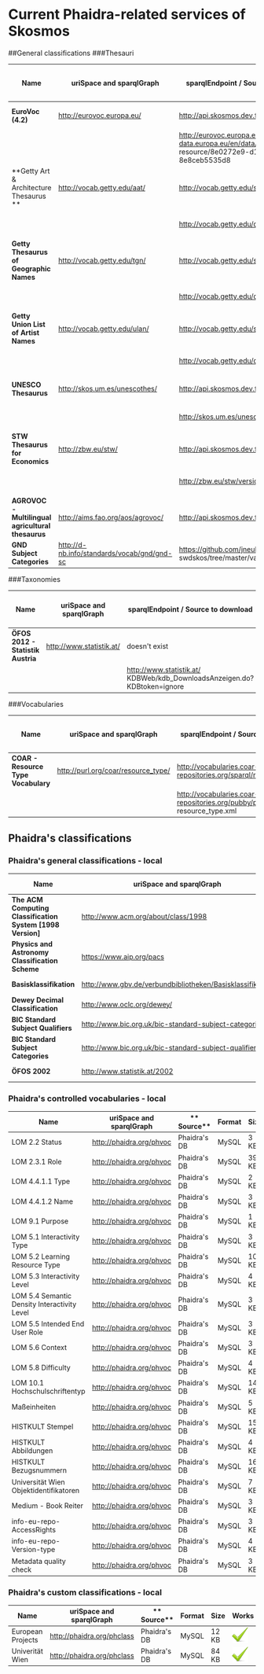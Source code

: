 # Current Phaidra-related services of Skosmos

##General classifications
###Thesauri

| **Name** | **uriSpace and sparqlGraph** | **sparqlEndpoint / Source to download** |**Format** | **Text-index / TDB Size** | **Works** |
| -- | -- | -- | -- | -- | -- |
| **EuroVoc (4.2)**| http://eurovoc.europa.eu/ |  http://api.skosmos.dev.finto.fi/sparql | SKOS | Yes  |  online ![](Images/tick.png) |
| | | http://eurovoc.europa.eu/http://open-data.europa.eu/en/data/dataset/eurovoc/ resource/8e0272e9-d12a-4e78-9fe7-8e8ceb5535d8 |.rdf |  900 MB | local ![](Images/tick.png) |
| **Getty Art & Architecture Thesaurus ** |http://vocab.getty.edu/aat/ | http://vocab.getty.edu/sparql | SKOS | *No* | online ![](Images/delete.png) |
| | | http://vocab.getty.edu/dataset/aat/full.zip | .nt | 5,9 GB | local ![](Images/tick.png)|  
| **Getty Thesaurus of Geographic Names** | http://vocab.getty.edu/tgn/ | http://vocab.getty.edu/sparql | SKOS | *No* | online ![](Images/delete.png)| 
| | | http://vocab.getty.edu/dataset/tgn/full.zip | .nt |69 GB | (local) ![](Images/tick.png) |
| **Getty Union List of Artist Names** | http://vocab.getty.edu/ulan/ | http://vocab.getty.edu/sparql | SKOS | *No* | online ![](Images/delete.png)| 
| | | http://vocab.getty.edu/dataset/ulan/full.zip | .nt |16 GB | (local) ![](Images/tick.png) |
|  **UNESCO Thesaurus** | http://skos.um.es/unescothes/ | http://api.skosmos.dev.finto.fi/sparql | SKOS | Yes | online ![](Images/tick.png) |
|  |   | http://skos.um.es/unescothes/ |  .rdf| 320 MB  | local ![](Images/tick.png) |
| **STW Thesaurus for Economics** | http://zbw.eu/stw/ | http://api.skosmos.dev.finto.fi/sparql | SKOS | Yes  | online ![](Images/tick.png) |
| | | http://zbw.eu/stw/version/latest/about | .rdf / .nt / .ttl | ![](Images/question_mark.png) |  (local) ![](Images/tick.png)  |
| **AGROVOC - Multilingual agricultural thesaurus** | http://aims.fao.org/aos/agrovoc/ | http://api.skosmos.dev.finto.fi/sparql | SKOS | Yes | online ![](Images/tick.png) |
| **GND Subject Categories** | http://d-nb.info/standards/vocab/gnd/gnd-sc | https://github.com/jneubert/ swdskos/tree/master/var/2016-02/src |  rdf |  ![](Images/question_mark.png) | local ![](Images/tick.png)|

###Taxonomies

| **Name** | **uriSpace and sparqlGraph** | **sparqlEndpoint / Source to download** |**Format** | **Text-index / TDB Size** | **Works** |
| -- | -- | -- | -- | -- | -- |
| **ÖFOS 2012 - Statistik Austria** | http://www.statistik.at/ | doesn't exist | -  | - | online ![](Images/delete.png)  | 
|  |  | http://www.statistik.at/ KDBWeb/kdb_DownloadsAnzeigen.do?KDBtoken=ignore | CSV, PDF, XLS | 900 MB  | local ![](Images/tick.png)  |

###Vocabularies

| **Name** | **uriSpace and sparqlGraph** | **sparqlEndpoint / Source to download** |**Format** | **Text-index / TDB Size** | **Works** |
| -- | -- | -- | -- | -- | -- |
| **COAR - Resource Type Vocabulary** |  http://purl.org/coar/resource_type/ | http://vocabularies.coar-repositories.org/sparql/repositories/coar | *SKOS-XL* | ![](Images/question_mark.png) | online ![](Images/delete.png) |
| | | http://vocabularies.coar-repositories.org/pubby/page/ resource_type.xml | SKOS-XL | 60 MB  | local ![](Images/tick.png) |


## Phaidra's classifications
### Phaidra's general classifications - local

| **Name** | **uriSpace and sparqlGraph** | ** Source** |**Format** | **Size** | **Works** |
| -- | -- | -- | -- | -- | -- |
| **The ACM Computing Classification System [1998 Version]**| http://www.acm.org/about/class/1998 | Phaidra's DB | MySQL | 1,2 MB | ![](Images/tick.png) | 
| **Physics and Astronomy Classification Scheme** | https://www.aip.org/pacs | Phaidra's DB | MySQL | 4,6 MB | ![](Images/tick.png) |
| **Basisklassifikation** | http://www.gbv.de/verbundbibliotheken/Basisklassifikation | Phaidra's DB | MySQL | 1,7 MB | ![](Images/tick.png) |
| **Dewey Decimal Classification** | http://www.oclc.org/dewey/ | Phaidra's DB | MySQL | 1,3 MB | ![](Images/tick.png) |
| **BIC Standard Subject Qualifiers** | http://www.bic.org.uk/bic-standard-subject-categories/ | Phaidra's DB | MySQL | 533 KB | ![](Images/tick.png) |
| **BIC Standard Subject Categories** | http://www.bic.org.uk/bic-standard-subject-qualifiers/ | Phaidra's DB | MySQL | 1,6 MB | ![](Images/tick.png) | 
| **ÖFOS 2002** | http://www.statistik.at/2002 | Phaidra's DB | MySQL | 1,3 MB | ![](Images/tick.png) | 

### Phaidra's controlled vocabularies - local

| **Name** | **uriSpace and sparqlGraph** | ** Source** |**Format** | **Size** | **Works** |
| -- | -- | -- | -- | -- | -- |
| LOM 2.2 Status | http://phaidra.org/phvoc | Phaidra's DB | MySQL | 3 KB  |  ![](Images/tick.png) |
| LOM 2.3.1 Role | http://phaidra.org/phvoc | Phaidra's DB | MySQL | 39 KB |  ![](Images/tick.png) |
| LOM 4.4.1.1 Type | http://phaidra.org/phvoc | Phaidra's DB | MySQL | 2 KB |  ![](Images/tick.png) |
| LOM 4.4.1.2 Name | http://phaidra.org/phvoc | Phaidra's DB | MySQL | 3 KB |  ![](Images/tick.png) |
| LOM 9.1 Purpose | http://phaidra.org/phvoc | Phaidra's DB | MySQL | 1 KB |  ![](Images/tick.png) |
| LOM 5.1 Interactivity Type | http://phaidra.org/phvoc | Phaidra's DB | MySQL | 3 KB |  ![](Images/tick.png) |
| LOM 5.2 Learning Resource Type | http://phaidra.org/phvoc | Phaidra's DB | MySQL | 10 KB |  ![](Images/tick.png) |
| LOM 5.3 Interactivity Level | http://phaidra.org/phvoc | Phaidra's DB | MySQL | 4 KB |  ![](Images/tick.png) |
| LOM 5.4 Semantic Density Interactivity Level | http://phaidra.org/phvoc | Phaidra's DB | MySQL | 3 KB |  ![](Images/tick.png) |
| LOM 5.5 Intended End User Role | http://phaidra.org/phvoc | Phaidra's DB | MySQL | 3 KB  |  ![](Images/tick.png) |
| LOM 5.6 Context | http://phaidra.org/phvoc | Phaidra's DB | MySQL | 3 KB |  ![](Images/tick.png) |
| LOM 5.8 Difficulty | http://phaidra.org/phvoc | Phaidra's DB | MySQL | 4 KB |  ![](Images/tick.png) |
| LOM 10.1 Hochschulschriftentyp | http://phaidra.org/phvoc | Phaidra's DB | MySQL | 14 KB |  ![](Images/tick.png) |
| Maßeinheiten | http://phaidra.org/phvoc | Phaidra's DB | MySQL | 5 KB |  ![](Images/tick.png) |
| HISTKULT Stempel | http://phaidra.org/phvoc | Phaidra's DB | MySQL | 15 KB |  ![](Images/tick.png) |
| HISTKULT Abbildungen | http://phaidra.org/phvoc | Phaidra's DB | MySQL | 4 KB |  ![](Images/tick.png) |
| HISTKULT Bezugsnummern | http://phaidra.org/phvoc | Phaidra's DB | MySQL | 16 KB |  ![](Images/tick.png) |
| Universität Wien Objektidentifikatoren | http://phaidra.org/phvoc | Phaidra's DB | MySQL | 7 KB |  ![](Images/tick.png) |
| Medium - Book Reiter | http://phaidra.org/phvoc | Phaidra's DB | MySQL | 3 KB |  ![](Images/tick.png) |
| info-eu-repo-AccessRights | http://phaidra.org/phvoc | Phaidra's DB | MySQL | 3 KB |  ![](Images/tick.png) |
| info-eu-repo-Version-type | http://phaidra.org/phvoc | Phaidra's DB | MySQL | 4 KB |  ![](Images/tick.png) |
| Metadata quality check | http://phaidra.org/phvoc | Phaidra's DB | MySQL | 3 KB |  ![](Images/tick.png) |



### Phaidra's custom classifications - local

| **Name** | **uriSpace and sparqlGraph** | ** Source** |**Format** | **Size** | **Works** |
| -- | -- | -- | -- | -- | -- |
| European Projects |  http://phaidra.org/phclass | Phaidra's DB | MySQL | 12 KB  |  ![](Images/tick.png) |
| Univerität Wien |http://phaidra.org/phclass | Phaidra's DB | MySQL | 84 KB |  ![](Images/tick.png) |